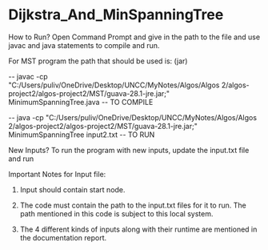 # Dijkstra_And_MinSpanningTree

How to Run?
Open Command Prompt and give in the path to the file and use javac and java statements to compile and run.



For MST program the path that should be used is: (jar)

-- javac -cp "C:/Users/puliv/OneDrive/Desktop/UNCC/MyNotes/Algos/Algos 2/algos-project2/algos-project2/MST/guava-28.1-jre.jar;" MinimumSpanningTree.java -- TO COMPILE

-- java -cp "C:/Users/puliv/OneDrive/Desktop/UNCC/MyNotes/Algos/Algos 2/algos-project2/algos-project2/MST/guava-28.1-jre.jar;" MinimumSpanningTree input2.txt -- TO RUN



New Inputs?
To run the program with new inputs, update the input.txt file and run



Important Notes for Input file:
1. Input should contain start node.

2. The code must contain the path to the input.txt files for it to run. The path mentioned in this code is subject to this local system. 

3. The 4 different kinds of inputs along with their runtime are mentioned in the documentation report. 

